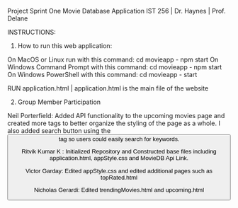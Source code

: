 Project Sprint One
Movie Database Application 
IST 256 | Dr. Haynes | Prof. Delane

INSTRUCTIONS:


1. How to run this web application:

On MacOS or Linux run with this command: cd movieapp - npm start
On Windows Command Prompt with this command: cd movieapp - npm start
On Windows PowerShell with this command: cd movieapp -  start

RUN application.html  | application.html is the main file of the website


2. Group Member Participation

Neil Porterfield: Added API functionality to the upcoming movies page and created more tags to better 
organize the styling of the page as a whole. I also added search button using the <button> tag so users
could easily search for keywords. 

Ritvik Kumar K : Initialized Repository and Constructed base files including application.html, appStyle.css 
and MovieDB Api Link.

Victor Garday: Edited appStyle.css and edited additional pages such as topRated.html

Nicholas Gerardi: Edited trendingMovies.html and upcoming.html
